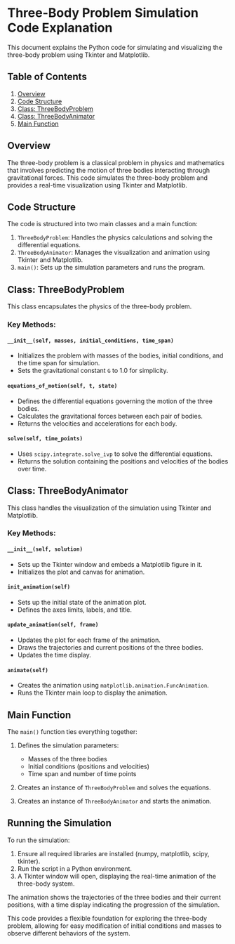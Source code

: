 # Three-Body Problem Simulation Code Explanation

This document explains the Python code for simulating and visualizing the three-body problem using Tkinter and Matplotlib.

## Table of Contents
1. [Overview](#overview)
2. [Code Structure](#code-structure)
3. [Class: ThreeBodyProblem](#class-threebodyproblem)
4. [Class: ThreeBodyAnimator](#class-threebodyanimator)
5. [Main Function](#main-function)

## Overview

The three-body problem is a classical problem in physics and mathematics that involves predicting the motion of three bodies interacting through gravitational forces. This code simulates the three-body problem and provides a real-time visualization using Tkinter and Matplotlib.

## Code Structure

The code is structured into two main classes and a main function:

1. `ThreeBodyProblem`: Handles the physics calculations and solving the differential equations.
2. `ThreeBodyAnimator`: Manages the visualization and animation using Tkinter and Matplotlib.
3. `main()`: Sets up the simulation parameters and runs the program.

## Class: ThreeBodyProblem

This class encapsulates the physics of the three-body problem.

### Key Methods:

#### `__init__(self, masses, initial_conditions, time_span)`
- Initializes the problem with masses of the bodies, initial conditions, and the time span for simulation.
- Sets the gravitational constant `G` to 1.0 for simplicity.

#### `equations_of_motion(self, t, state)`
- Defines the differential equations governing the motion of the three bodies.
- Calculates the gravitational forces between each pair of bodies.
- Returns the velocities and accelerations for each body.

#### `solve(self, time_points)`
- Uses `scipy.integrate.solve_ivp` to solve the differential equations.
- Returns the solution containing the positions and velocities of the bodies over time.

## Class: ThreeBodyAnimator

This class handles the visualization of the simulation using Tkinter and Matplotlib.

### Key Methods:

#### `__init__(self, solution)`
- Sets up the Tkinter window and embeds a Matplotlib figure in it.
- Initializes the plot and canvas for animation.

#### `init_animation(self)`
- Sets up the initial state of the animation plot.
- Defines the axes limits, labels, and title.

#### `update_animation(self, frame)`
- Updates the plot for each frame of the animation.
- Draws the trajectories and current positions of the three bodies.
- Updates the time display.

#### `animate(self)`
- Creates the animation using `matplotlib.animation.FuncAnimation`.
- Runs the Tkinter main loop to display the animation.

## Main Function

The `main()` function ties everything together:

1. Defines the simulation parameters:
   - Masses of the three bodies
   - Initial conditions (positions and velocities)
   - Time span and number of time points

2. Creates an instance of `ThreeBodyProblem` and solves the equations.

3. Creates an instance of `ThreeBodyAnimator` and starts the animation.

## Running the Simulation

To run the simulation:

1. Ensure all required libraries are installed (numpy, matplotlib, scipy, tkinter).
2. Run the script in a Python environment.
3. A Tkinter window will open, displaying the real-time animation of the three-body system.

The animation shows the trajectories of the three bodies and their current positions, with a time display indicating the progression of the simulation.

This code provides a flexible foundation for exploring the three-body problem, allowing for easy modification of initial conditions and masses to observe different behaviors of the system.